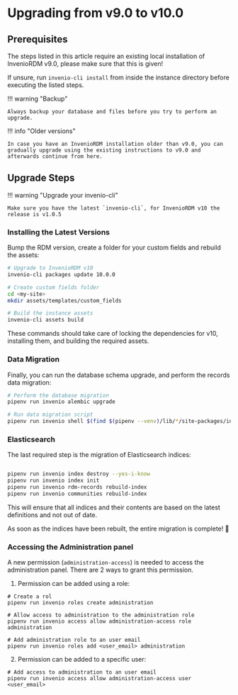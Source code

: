 # Upgrading from v9.0 to v10.0

## Prerequisites

The steps listed in this article require an existing local installation of InvenioRDM v9.0, please make sure that this is given!

If unsure, run `invenio-cli install` from inside the instance directory before executing the listed steps.

!!! warning "Backup"

    Always backup your database and files before you try to perform an upgrade.

!!! info "Older versions"

    In case you have an InvenioRDM installation older than v9.0, you can gradually upgrade using the existing instructions to v9.0 and afterwards continue from here.

## Upgrade Steps

!!! warning "Upgrade your invenio-cli"

    Make sure you have the latest `invenio-cli`, for InvenioRDM v10 the release is v1.0.5

### Installing the Latest Versions

Bump the RDM version, create a folder for your custom fields and rebuild the assets:

```bash
# Upgrade to InvenioRDM v10
invenio-cli packages update 10.0.0

# Create custom fields folder
cd <my-site>
mkdir assets/templates/custom_fields

# Build the instance assets
invenio-cli assets build
```

These commands should take care of locking the dependencies for v10, installing them, and building the required assets.


### Data Migration

Finally, you can run the database schema upgrade, and perform the records data migration:

```bash
# Perform the database migration
pipenv run invenio alembic upgrade

# Run data migration script
pipenv run invenio shell $(find $(pipenv --venv)/lib/*/site-packages/invenio_app_rdm -name migrate_9_0_to_10_0.py)
```

### Elasticsearch

The last required step is the migration of Elasticsearch indices:

```bash

pipenv run invenio index destroy --yes-i-know
pipenv run invenio index init
pipenv run invenio rdm-records rebuild-index
pipenv run invenio communities rebuild-index
```

This will ensure that all indices and their contents are based on the latest definitions and not out of date.

As soon as the indices have been rebuilt, the entire migration is complete! :partying_face:


### Accessing the Administration panel

A new permission (`administration-access`) is needed to access the administration panel. There are 2 ways to grant this permission.

1) Permission can be added using a role:
```
# Create a rol 
pipenv run invenio roles create administration

# Allow access to administration to the administration role
pipenv run invenio access allow administration-access role administration

# Add administration role to an user email
pipenv run invenio roles add <user_email> administration
```

2) Permission can be added to a specific user:
```
# Add access to administration to an user email
pipenv run invenio access allow administration-access user <user_email>
```